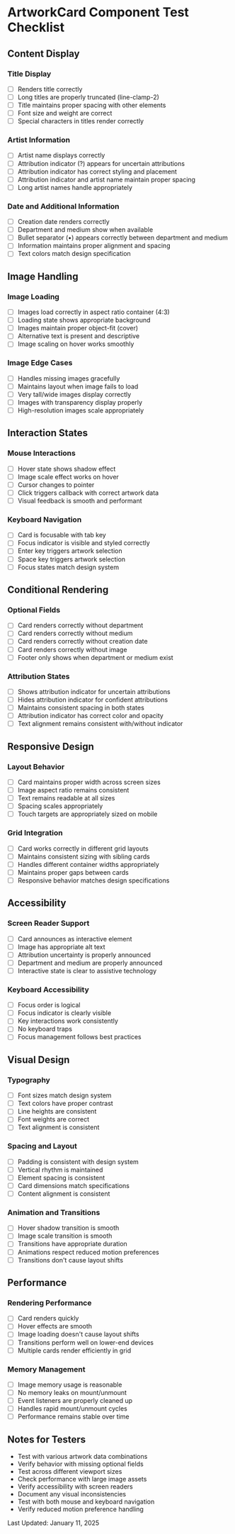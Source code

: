 # ArtworkCard Component Test Checklist

## Content Display

### Title Display
- [ ] Renders title correctly
- [ ] Long titles are properly truncated (line-clamp-2)
- [ ] Title maintains proper spacing with other elements
- [ ] Font size and weight are correct
- [ ] Special characters in titles render correctly

### Artist Information
- [ ] Artist name displays correctly
- [ ] Attribution indicator (?) appears for uncertain attributions
- [ ] Attribution indicator has correct styling and placement
- [ ] Attribution indicator and artist name maintain proper spacing
- [ ] Long artist names handle appropriately

### Date and Additional Information
- [ ] Creation date renders correctly
- [ ] Department and medium show when available
- [ ] Bullet separator (•) appears correctly between department and medium
- [ ] Information maintains proper alignment and spacing
- [ ] Text colors match design specification

## Image Handling

### Image Loading
- [ ] Images load correctly in aspect ratio container (4:3)
- [ ] Loading state shows appropriate background
- [ ] Images maintain proper object-fit (cover)
- [ ] Alternative text is present and descriptive
- [ ] Image scaling on hover works smoothly

### Image Edge Cases
- [ ] Handles missing images gracefully
- [ ] Maintains layout when image fails to load
- [ ] Very tall/wide images display correctly
- [ ] Images with transparency display properly
- [ ] High-resolution images scale appropriately

## Interaction States

### Mouse Interactions
- [ ] Hover state shows shadow effect
- [ ] Image scale effect works on hover
- [ ] Cursor changes to pointer
- [ ] Click triggers callback with correct artwork data
- [ ] Visual feedback is smooth and performant

### Keyboard Navigation
- [ ] Card is focusable with tab key
- [ ] Focus indicator is visible and styled correctly
- [ ] Enter key triggers artwork selection
- [ ] Space key triggers artwork selection
- [ ] Focus states match design system

## Conditional Rendering

### Optional Fields
- [ ] Card renders correctly without department
- [ ] Card renders correctly without medium
- [ ] Card renders correctly without creation date
- [ ] Card renders correctly without image
- [ ] Footer only shows when department or medium exist

### Attribution States
- [ ] Shows attribution indicator for uncertain attributions
- [ ] Hides attribution indicator for confident attributions
- [ ] Maintains consistent spacing in both states
- [ ] Attribution indicator has correct color and opacity
- [ ] Text alignment remains consistent with/without indicator

## Responsive Design

### Layout Behavior
- [ ] Card maintains proper width across screen sizes
- [ ] Image aspect ratio remains consistent
- [ ] Text remains readable at all sizes
- [ ] Spacing scales appropriately
- [ ] Touch targets are appropriately sized on mobile

### Grid Integration
- [ ] Card works correctly in different grid layouts
- [ ] Maintains consistent sizing with sibling cards
- [ ] Handles different container widths appropriately
- [ ] Maintains proper gaps between cards
- [ ] Responsive behavior matches design specifications

## Accessibility

### Screen Reader Support
- [ ] Card announces as interactive element
- [ ] Image has appropriate alt text
- [ ] Attribution uncertainty is properly announced
- [ ] Department and medium are properly announced
- [ ] Interactive state is clear to assistive technology

### Keyboard Accessibility
- [ ] Focus order is logical
- [ ] Focus indicator is clearly visible
- [ ] Key interactions work consistently
- [ ] No keyboard traps
- [ ] Focus management follows best practices

## Visual Design

### Typography
- [ ] Font sizes match design system
- [ ] Text colors have proper contrast
- [ ] Line heights are consistent
- [ ] Font weights are correct
- [ ] Text alignment is consistent

### Spacing and Layout
- [ ] Padding is consistent with design system
- [ ] Vertical rhythm is maintained
- [ ] Element spacing is consistent
- [ ] Card dimensions match specifications
- [ ] Content alignment is consistent

### Animation and Transitions
- [ ] Hover shadow transition is smooth
- [ ] Image scale transition is smooth
- [ ] Transitions have appropriate duration
- [ ] Animations respect reduced motion preferences
- [ ] Transitions don't cause layout shifts

## Performance

### Rendering Performance
- [ ] Card renders quickly
- [ ] Hover effects are smooth
- [ ] Image loading doesn't cause layout shifts
- [ ] Transitions perform well on lower-end devices
- [ ] Multiple cards render efficiently in grid

### Memory Management
- [ ] Image memory usage is reasonable
- [ ] No memory leaks on mount/unmount
- [ ] Event listeners are properly cleaned up
- [ ] Handles rapid mount/unmount cycles
- [ ] Performance remains stable over time

## Notes for Testers
- Test with various artwork data combinations
- Verify behavior with missing optional fields
- Test across different viewport sizes
- Check performance with large image assets
- Verify accessibility with screen readers
- Document any visual inconsistencies
- Test with both mouse and keyboard navigation
- Verify reduced motion preference handling

Last Updated: January 11, 2025